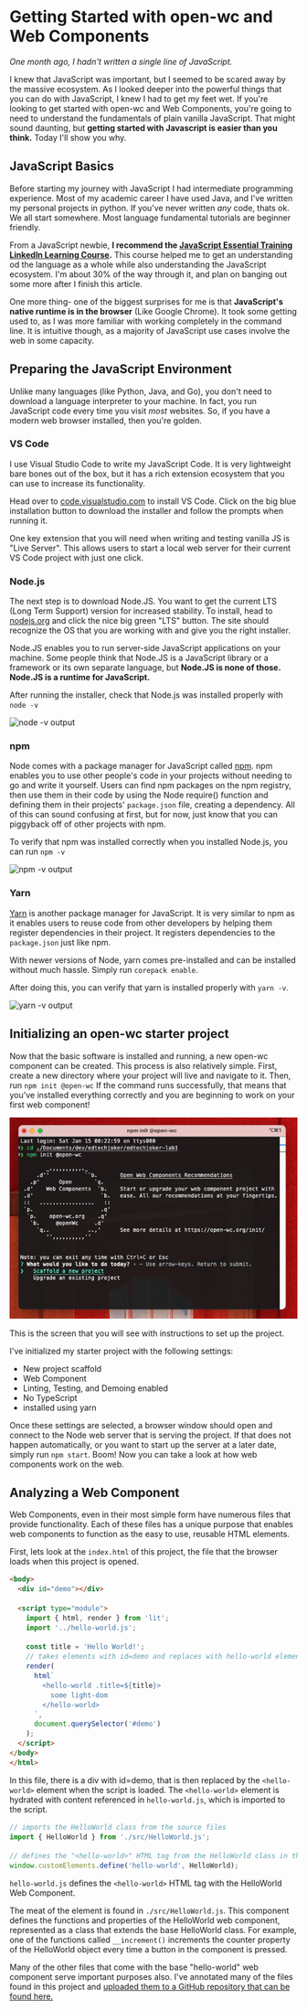 # Getting Started with open-wc and Web Components

*One month ago, I hadn't written a single line of JavaScript.*

I knew that JavaScript was important, but I seemed to be scared away by the massive ecosystem. As I looked deeper into the powerful things that you can do with JavaScript, I knew I had to get my feet wet. If you're looking to get started with open-wc and Web Components, you're going to need to understand the fundamentals of plain vanilla JavaScript. That might sound daunting, but **getting started with Javascript is easier than you think.** Today I'll show you why.

## JavaScript Basics

Before starting my journey with JavaScript I had intermediate programming experience. Most of my academic career I have used Java, and I've written my personal projects in python. If you've never written *any* code, thats ok. We all start somewhere. Most language fundamental tutorials are beginner friendly.

From a JavaScript newbie, **I recommend the [JavaScript Essential Training LinkedIn Learning Course](https://www.linkedin.com/learning-login/share?account=76811570&forceAccount=false&redirect=https%3A%2F%2Fwww.linkedin.com%2Flearning%2Fjavascript-essential-training%3Ftrk%3Dshare_ent_url%26shareId%3DtagQlFJZTBmp1uXvG335Dw%253D%253D).** This course helped me to get an understanding od the language as a whole while also understanding the JavaScript ecosystem. I'm about 30% of the way through it, and plan on banging out some more after I finish this article.

One more thing- one of the biggest surprises for me is that **JavaScript's native runtime is in the browser** (Like Google Chrome). It took some getting used to, as I was more familiar with working completely in the command line. It is intuitive though, as a majority of JavaScript use cases involve the web in some capacity.

## Preparing the JavaScript Environment

Unlike many languages (like Python, Java, and Go), you don't need to download a language interpreter to your machine. In fact, you run JavaScript code every time you visit *most* websites. So, if you have a modern web browser installed, then you're golden.

### VS Code

I use Visual Studio Code to write my JavaScript Code. It is very lightweight bare bones out of the box, but it has a rich extension ecosystem that you can use to increase its functionality.

Head over to [code.visualstudio.com](https://code.visualstudio.com/) to install VS Code. Click on the big blue installation button to download the installer and follow the prompts when running it.

One key extension that you will need when writing and testing vanilla JS is "Live Server". This allows users to start a local web server for their current VS Code project with just one click.

### Node.js

The next step is to download Node.JS. You want to get the current LTS (Long Term Support) version for increased stability. To install, head to [nodejs.org](https://nodejs.org/) and click the nice big green "LTS" button. The site should recognize the OS that you are working with and give you the right installer.

Node.JS enables you to run server-side JavaScript applications on your machine. Some people think that Node.JS is a JavaScript library or a framework or its own separate language, but **Node.JS is none of those. Node.JS is a runtime for JavaScript.**

After running the installer, check that Node.js was installed properly with `node -v`

![node -v output](https://dev-to-uploads.s3.amazonaws.com/uploads/articles/njdfut6p7hnara15c1is.png)

### npm

Node comes with a package manager for JavaScript called [npm](https://npmjs.com/). npm enables you to use other people's code in your projects without needing to go and write it yourself. Users can find npm packages on the npm registry, then use them in their code by using the Node require() function and defining them in their projects' `package.json` file, creating a dependency. All of this can sound confusing at first, but for now, just know that you can piggyback off of other projects with npm.

To verify that npm was installed correctly when you installed Node.js, you can run `npm -v`

![npm -v output](https://dev-to-uploads.s3.amazonaws.com/uploads/articles/4vxheujhvs0mzp23ec19.png)

### Yarn

[Yarn](https://yarnpkg.com) is another package manager for JavaScript. It is very similar to npm as it enables users to reuse code from other developers by helping them register dependencies in their project. It registers dependencies to the `package.json` just like npm.

With newer versions of Node, yarn comes pre-installed and can be installed without much hassle. Simply run `corepack enable`.

After doing this, you can verify that yarn is installed properly with `yarn -v`.

![yarn -v output](https://dev-to-uploads.s3.amazonaws.com/uploads/articles/kvilukqczym3hsfmtwlo.png)

## Initializing an open-wc starter project

Now that the basic software is installed and running, a new open-wc component can be created. This process is also relatively simple. First, create a new directory where your project will live and navigate to it. Then, run `npm init @open-wc` If the command runs successfully, that means that you've installed everything correctly and you are beginning to work on your first web component!

![Shows expected output of the initialization for open-wc](./Screen%20Shot%202022-01-15%20at%205.34.47%20PM.png)

This is the screen that you will see with instructions to set up the project.

I've initialized my starter project with the following settings:

- New project scaffold
- Web Component
- Linting, Testing, and Demoing enabled
- No TypeScript
- installed using yarn

Once these settings are selected, a browser window should open and connect to the Node web server that is serving the project. If that does not happen automatically, or you want to start up the server at a later date, simply run `npm start`. Boom! Now you can take a look at how web components work on the web.

## Analyzing a Web Component

Web Components, even in their most simple form have numerous files that provide functionality. Each of these files has a unique purpose that enables web components to function as the easy to use, reusable HTML elements.

First, lets look at the `index.html` of this project, the file that the browser loads when this project is opened.

```html
<body>
  <div id="demo"></div>

  <script type="module">
    import { html, render } from 'lit';
    import '../hello-world.js';

    const title = 'Hello World!';
    // takes elements with id=demo and replaces with hello-world element
    render(
      html`
        <hello-world .title=${title}>
          some light-dom
        </hello-world>
      `,
      document.querySelector('#demo')
    );
  </script>
</body>
</html>
```

In this file, there is a div with id=demo, that is then replaced by the `<hello-world>` element when the script is loaded. The `<hello-world>` element is hydrated with content referenced in `hello-world.js`, which is imported to the script.

```javascript
// imports the HelloWorld class from the source files
import { HelloWorld } from './src/HelloWorld.js';

// defines the "<hello-world>" HTML tag from the HelloWorld class in the imported module
window.customElements.define('hello-world', HelloWorld);
```

`hello-world.js` defines the `<hello-world>` HTML tag with the HelloWorld Web Component.

The meat of the element is found in `./src/HelloWorld.js`. This component defines the functions and properties of the HelloWorld web component, represented as a class that extends the base HelloWorld class. For example, one of the functions called `__increment()` increments the counter property of the HelloWorld object every time a button in the component is pressed.

Many of the other files that come with the base "hello-world" web component serve important purposes also. I've annotated many of the files found in this project and [uploaded them to a GitHub repository that can be found here.](https://github.com/mayormaier/edtechjoker-lab1/)
